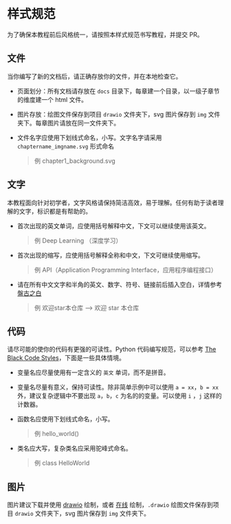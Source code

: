 # 样式规范

为了确保本教程前后风格统一，请按照本样式规范书写教程，并提交 PR。

## 文件

当你编写了新的文档后，请正确存放你的文件，并在本地检查它。

- 页面划分：所有文档请存放在 `docs` 目录下，每章建一个目录，以一级子章节的维度建一个 html 文件。

- 图片存放：绘图文件保存到项目 `drawio` 文件夹下，svg 图片保存到 `img` 文件夹下。每章图片请放在同一文件夹下。
- 文件名字应使用下划线式命名，小写。文字名字请采用 `chaptername_imgname.svg` 形式命名
    > 例 chapter1_background.svg

## 文字
本教程面向针对初学者，文字风格请保持简洁高效，易于理解。任何有助于读者理解的文字，标识都是有帮助的。

- 首次出现的英文单词，应使用括号解释中文，下文可以继续使用该英文。
    >例 Deep Learning （深度学习）
- 首次出现的缩写，应使用括号解释全称和中文，下文可继续使用缩写。
    >例 API（Application Programming Interface，应用程序编程接口）
- 请在所有中文文字和半角的英文、数字、符号、链接前后插入空白，详情参考 [盤古之白](https://github.com/vinta/pangu.js)
  >例 欢迎star本仓库 --> 欢迎 star 本仓库

## 代码
请尽可能的使你的代码有更强的可读性。Python 代码编写规范，可以参考 [The Black Code Styles](https://black.readthedocs.io/en/stable/the_black_code_style/current_style.html)，下面是一些具体情境。

- 变量名应尽量使用有一定含义的 `英文` 单词，而不是拼音。

- 变量名尽量有意义，保持可读性。除非简单示例中可以使用 `a = xx`，`b = xx` 外，建议复杂逻辑中不要出现 `a`，`b`，`c` 为名的的变量。可以使用 `i` ，`j` 这样的计数器。

- 函数名应使用下划线式命名，小写。
    >例 hello_world()

- 类名应大写，复杂类名应采用驼峰式命名。
    >例 class HelloWorld

## 图片

图片建议下载并使用 [drawio](https://www.drawio.com/) 绘制，或者 [在线](https://app.diagrams.net/) 绘制，`.drawio` 绘图文件保存到项目 `drawio` 文件夹下，svg 图片保存到 `img` 文件夹下。

